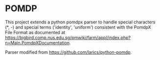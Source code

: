 # POMDP

This project extends a python pomdpx parser to handle special characters (*, -) and special terms ('identity', 'uniform') consistent with the PomdpX File Format as documented at https://bigbird.comp.nus.edu.sg/pmwiki/farm/appl/index.php?n=Main.PomdpXDocumentation. 

Parser modified from https://github.com/larics/python-pomdp. 
